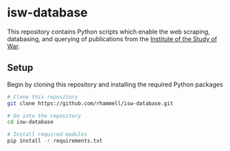 # isw-database
This repository contains Python scripts which enable the web scraping, databasing, and querying of publications from the [Institute of the Study of War](http://www.understandingwar.org/). 

## Setup
Begin by cloning this repository and installing the required Python packages

```bash
# Clone this repository
git clone https://github.com/rhammell/isw-database.git

# Go into the repository
cd isw-database

# Install required modules
pip install -r requirements.txt
```


